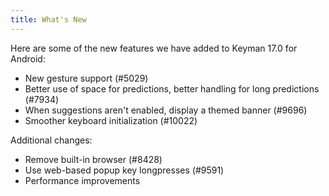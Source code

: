 ```yaml
---
title: What's New
---
```

Here are some of the new features we have added to Keyman 17.0 for Android:

* New gesture support (#5029)
* Better use of space for predictions, better handling for long predictions (#7934)
* When suggestions aren't enabled, display a themed banner (#9696)
* Smoother keyboard initialization (#10022)

Additional changes:

* Remove built-in browser (#8428)
* Use web-based popup key longpresses (#9591)
* Performance improvements
